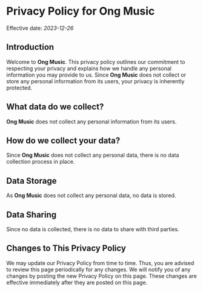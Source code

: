 # Privacy Policy for Ong Music

Effective date: *2023-12-26*

## Introduction
Welcome to **Ong Music**. This privacy policy outlines our commitment to respecting your privacy and explains how we handle any personal information you may provide to us. Since **Ong Music** does not collect or store any personal information from its users, your privacy is inherently protected.

## What data do we collect?
**Ong Music** does not collect any personal information from its users.

## How do we collect your data?
Since **Ong Music** does not collect any personal data, there is no data collection process in place.

## Data Storage
As **Ong Music** does not collect any personal data, no data is stored.

## Data Sharing
Since no data is collected, there is no data to share with third parties.

## Changes to This Privacy Policy
We may update our Privacy Policy from time to time. Thus, you are advised to review this page periodically for any changes. We will notify you of any changes by posting the new Privacy Policy on this page. These changes are effective immediately after they are posted on this page.
